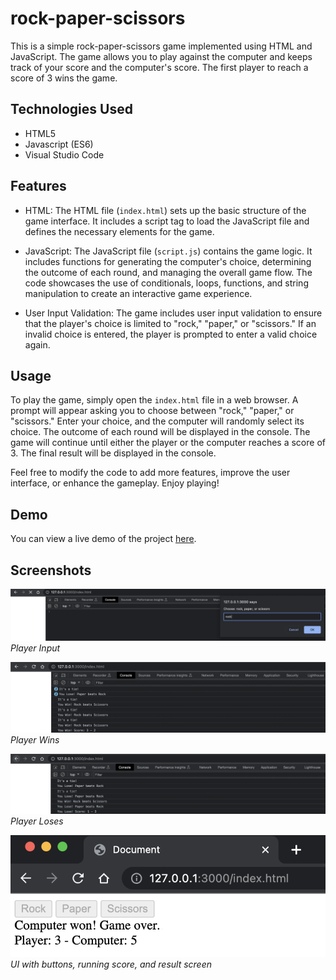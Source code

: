# rock-paper-scissors

This is a simple rock-paper-scissors game implemented using HTML and JavaScript. The game allows you to play against the computer and keeps track of your score and the computer's score. The first player to reach a score of 3 wins the game.

## Technologies Used
- HTML5
- Javascript (ES6)
- Visual Studio Code

## Features

- HTML: The HTML file (`index.html`) sets up the basic structure of the game interface. It includes a script tag to load the JavaScript file and defines the necessary elements for the game.

- JavaScript: The JavaScript file (`script.js`) contains the game logic. It includes functions for generating the computer's choice, determining the outcome of each round, and managing the overall game flow. The code showcases the use of conditionals, loops, functions, and string manipulation to create an interactive game experience.

- User Input Validation: The game includes user input validation to ensure that the player's choice is limited to "rock," "paper," or "scissors." If an invalid choice is entered, the player is prompted to enter a valid choice again.

## Usage

To play the game, simply open the `index.html` file in a web browser. A prompt will appear asking you to choose between "rock," "paper," or "scissors." Enter your choice, and the computer will randomly select its choice. The outcome of each round will be displayed in the console. The game will continue until either the player or the computer reaches a score of 3. The final result will be displayed in the console.

Feel free to modify the code to add more features, improve the user interface, or enhance the gameplay. Enjoy playing!

## Demo

You can view a live demo of the project [here](https://anthonynguyent.github.io/rock-paper-scissors/).

## Screenshots

![Player Input](screenshots/input.png)
*Player Input*

![Player Win](screenshots/win.png)
*Player Wins*

![Player Lose](screenshots/lose.png)
*Player Loses*

![Updated UI](screenshots/updatedUI.png)
*UI with buttons, running score, and result screen*